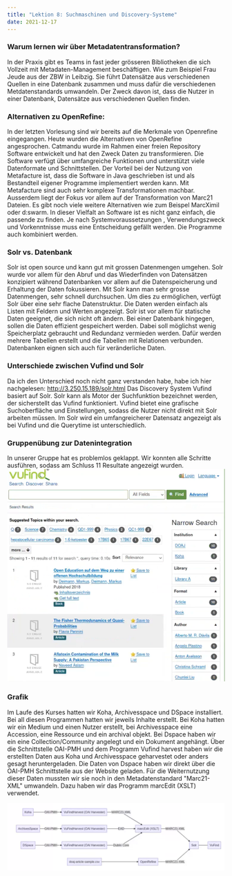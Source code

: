 ```yaml
---
title: "Lektion 8: Suchmaschinen und Discovery-Systeme"
date: 2021-12-17
---
```


### Warum lernen wir über Metadatentransformation?
In der Praxis gibt es Teams in fast jeder grösseren Bibliotheken die sich Vollzeit mit Metadaten-Management beschäftigen. Wie zum Beispiel Frau Jeude aus der ZBW in Leibzig. Sie führt Datensätze aus verschiedenen Quellen in eine Datenbank zusammen und muss dafür die verschiedenen Metdatenstandards umwandeln. Der Zweck davon ist, dass die Nutzer in einer Datenbank, Datensätze aus verschiedenen Quellen finden.

### Alternativen zu OpenRefine:
In der letzten Vorlesung sind wir bereits auf die Merkmale von Openrefine eingegangen. Heute wurden die Alternativen von OpenRefine angesprochen.
Catmandu wurde im Rahmen einer freien Repository Software entwickelt und hat den Zweck Daten zu transformieren. Die Software verfügt über umfangreiche Funktionen und unterstützt viele Datenformate und Schnittstellen.
Der Vorteil bei der Nutzung von Metafacture ist, dass die Software in Java geschrieben ist und als Bestandteil eigener Programme implementiert werden kann. Mit Metafacture sind auch sehr komplexe Transformationen machbar. Ausserdem liegt der Fokus vor allem auf der Transformation von Marc21 Dateien. Es gibt noch viele weitere Alternativen wie zum Beispel MarcXimil oder d:swarm. In dieser Vielfalt an Software ist es nicht ganz einfach, die passende zu finden. Je nach Systemvoraussetzungen , Verwendungszweck und Vorkenntnisse muss eine Entscheidung gefällt werden. Die Programme auch kombiniert werden.

### Solr vs. Datenbank
Solr ist open source und kann gut mit grossen Datenmengen umgehen. Solr wurde vor allem für den Abruf und das Wiederfinden von Datensätzen konzipiert während Datenbanken vor allem auf die Datenspeicherung und Erhaltung der Daten fokussieren. Mit Solr kann man sehr grosse Datenmengen, sehr schnell durchsuchen. Um dies zu ermöglichen, verfügt Solr über eine sehr flache Datenstruktur. Die Daten werden einfach als Listen mit Feldern und Werten angezeigt. Solr ist vor allem für statische Daten geeignet, die sich nicht oft ändern.
Bei einer Datenbank hingegen, sollen die Daten effizient gespeichert werden. Dabei soll möglichst wenig Speicherplatz gebraucht und Redundanz vermieden werden. Dafür werden mehrere Tabellen erstellt und die Tabellen mit Relationen verbunden. Datenbanken eignen sich auch für veränderliche Daten.

### Unterschiede zwischen Vufind und Solr
Da ich den Unterschied noch nicht ganz verstanden habe, habe ich hier nachgelesen: http://3.250.15.189/solr.html
Das Discovery System Vufind basiert auf Solr. Solr kann als Motor der Suchfunktion bezeichnet werden, der sicherstellt das Vufind funktioniert. Vufind bietet eine grafische Suchoberfläche und Einstellungen, sodass die Nutzer nicht direkt mit Solr arbeiten müssen. Im Solr wird ein umfangreicherer Datensatz angezeigt als bei Vufind und die Querytime ist unterschiedlich.

### Gruppenübung zur Datenintegration

In unserer Gruppe hat es problemlos geklappt. Wir konnten alle Schritte ausführen, sodass am Schluss 11 Resultate angezeigt wurden.
![Resultate_vufind](https://raw.githubusercontent.com/slunz/Lerntagebuch-BAIN/master/pictures/resultate_vufind.png)

### Grafik

Im Laufe des Kurses hatten wir Koha, Archivesspace und DSpace installiert. Bei all diesen Programmen hatten wir jeweils Inhalte erstellt. Bei Koha hatten wir ein Medium und einen Nutzer erstellt, bei Archivesspace eine Accession, eine Ressource und ein archival objekt. Bei Dspace haben wir ein eine Collection/Community angelegt und ein Dokument angehängt. Über die Schnittstelle OAI-PMH und dem Programm Vufind harvest haben wir die erstellten Daten aus Koha und Archivesspace geharvestet oder anders gesagt heruntergeladen. Die Daten von Dspace haben wir direkt über die OAI-PMH Schnittstelle aus der Website geladen. Für die Weiternutzung dieser Daten mussten wir sie noch in den Metadatenstandard "Marc21-XML" umwandeln. Dazu haben wir das Programm marcEdit (XSLT) verwendet.

![Grafik](https://raw.githubusercontent.com/slunz/Lerntagebuch-BAIN/master/pictures/Grafik.png)
